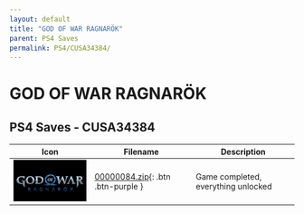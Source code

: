 ```yaml
---
layout: default
title: "GOD OF WAR RAGNARÖK"
parent: PS4 Saves
permalink: PS4/CUSA34384/
---
```

# GOD OF WAR RAGNARÖK

## PS4 Saves - CUSA34384

| Icon | Filename | Description |
|------|----------|-------------|
| ![GOD OF WAR RAGNARÖK](icon0.png) | [00000084.zip](00000084.zip){: .btn .btn-purple } | Game completed, everything unlocked |
